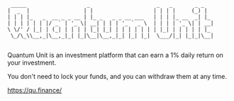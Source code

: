 ```
 _____                   _                     _   _       _ _   
|  _  |                 | |                   | | | |     (_) |  
| | | |_   _  __ _ _ __ | |_ _   _ _ __ ___   | | | |_ __  _| |_ 
| | | | | | |/ _` | '_ \| __| | | | '_ ` _ \  | | | | '_ \| | __|
\ \/' / |_| | (_| | | | | |_| |_| | | | | | | | |_| | | | | | |_ 
 \_/\_\\__,_|\__,_|_| |_|\__|\__,_|_| |_| |_|  \___/|_| |_|_|\__|
                                                                 
```                                                                 

                                                                                                                  
Quantum Unit is an investment platform that can earn a 1% daily return on your investment. 

You don't need to lock your funds, and you can withdraw them at any time.

https://qu.finance/

